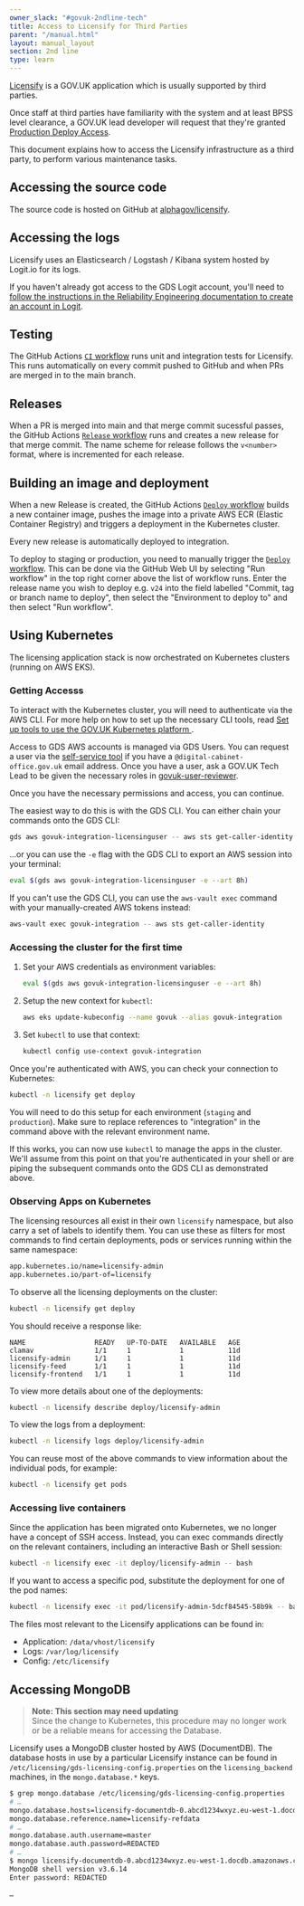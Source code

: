 ```yaml
---
owner_slack: "#govuk-2ndline-tech"
title: Access to Licensify for Third Parties
parent: "/manual.html"
layout: manual_layout
section: 2nd line
type: learn
---
```


[Licensify](/manual/licensing.html) is a GOV.UK application which is usually supported by third parties.

Once staff at third parties have familiarity with the system and at least BPSS level clearance, a GOV.UK lead developer will request that they're granted [Production Deploy Access](/manual/rules-for-getting-production-access.html#production-deploy-access).

This document explains how to access the Licensify infrastructure as a third party, to perform various maintenance tasks.

## Accessing the source code

The source code is hosted on GitHub at [alphagov/licensify](https://github.com/alphagov/licensify).

## Accessing the logs

Licensify uses an Elasticsearch / Logstash / Kibana system hosted by Logit.io for its logs.

If you haven't already got access to the GDS Logit account, you'll need to [follow the instructions in the Reliability Engineering documentation to create an account in Logit](https://reliability-engineering.cloudapps.digital/logging.html#get-started-with-logit).

## Testing

The GitHub Actions [`CI` workflow](https://github.com/alphagov/licensify/actions/workflows/ci.yml) runs unit and integration tests for Licensify. This runs automatically on every commit pushed to GitHub and when PRs are merged in to the main branch.

## Releases

When a PR is merged into main and that merge commit sucessful passes, the GitHub Actions [`Release` workflow](https://github.com/alphagov/licensify/actions/workflows/release.yml) runs and creates a new release for that merge commit. The name scheme for release follows the `v<number>` format, where <number> is incremented for each release.

## Building an image and deployment

When a new Release is created, the GitHub Actions [`Deploy` workflow](https://github.com/alphagov/licensify/actions/workflows/deploy.yml) builds a new container image, pushes the image into a private AWS ECR (Elastic Container Registry) and triggers a deployment in the Kubernetes cluster.

Every new release is automatically deployed to integration.

To deploy to staging or production, you need to manually trigger the [`Deploy` workflow](https://github.com/alphagov/licensify/actions/workflows/deploy.yml). This can be done via the GitHub Web UI by selecting "Run workflow" in the top right corner above the list of workflow runs. Enter the release name you wish to deploy e.g. `v24` into the field labelled "Commit, tag or branch name to deploy", then select the "Environment to deploy to" and then select "Run workflow".

## Using Kubernetes

The licensing application stack is now orchestrated on Kubernetes clusters (running on AWS EKS).

### Getting Accesss

To interact with the Kubernetes cluster, you will need to authenticate via the AWS CLI. For more help on how to set up the necessary CLI tools, read [Set up tools to use the GOV.UK Kubernetes platform
](https://docs.publishing.service.gov.uk/kubernetes/get-started/set-up-tools/).

Access to GDS AWS accounts is managed via GDS Users. You can request a user via the [self-service tool](https://gds-request-an-aws-account.cloudapps.digital/) if you have a `@digital-cabinet-office.gov.uk` email address. Once you have a user, ask a GOV.UK Tech Lead to be given the necessary roles in [govuk-user-reviewer](https://github.com/alphagov/govuk-user-reviewer).

Once you have the necessary permissions and access, you can continue.

The easiest way to do this is with the GDS CLI. You can either chain your commands onto the GDS CLI:

```sh
gds aws govuk-integration-licensinguser -- aws sts get-caller-identity
```

...or you can use the `-e` flag with the GDS CLI to export an AWS session into your terminal:

```sh
eval $(gds aws govuk-integration-licensinguser -e --art 8h)
```

If you can't use the GDS CLI, you can use the `aws-vault exec` command with your manually-created AWS tokens instead:

```sh
aws-vault exec govuk-integration -- aws sts get-caller-identity
```

### Accessing the cluster for the first time

1. Set your AWS credentials as environment variables:

    ```sh
    eval $(gds aws govuk-integration-licensinguser -e --art 8h)
    ```

1. Setup the new context for `kubectl`:

    ```sh
    aws eks update-kubeconfig --name govuk --alias govuk-integration
    ```

1. Set `kubectl` to use that context:

    ```sh
    kubectl config use-context govuk-integration
    ```

Once you're authenticated with AWS, you can check your connection to Kubernetes:

```sh
kubectl -n licensify get deploy
```

You will need to do this setup for each environment (`staging` and `production`). Make sure to replace references to "integration" in the command above with the relevant environment name.

If this works, you can now use `kubectl` to manage the apps in the cluster. We'll assume from this point on that you're authenticated in your shell or are piping the subsequent commands onto the GDS CLI as demonstrated above.

### Observing Apps on Kubernetes

The licensing resources all exist in their own `licensify` namespace, but also carry a set of labels to identify them. You can use these as filters for most commands to find certain deployments, pods or services running within the same namespace:

```txt
app.kubernetes.io/name=licensify-admin
app.kubernetes.io/part-of=licensify
```

To observe all the licensing deployments on the cluster:

```sh
kubectl -n licensify get deploy
```

You should receive a response like:

```
NAME                 READY   UP-TO-DATE   AVAILABLE   AGE
clamav               1/1     1            1           11d
licensify-admin      1/1     1            1           11d
licensify-feed       1/1     1            1           11d
licensify-frontend   1/1     1            1           11d
```

To view more details about one of the deployments:

```sh
kubectl -n licensify describe deploy/licensify-admin
````

To view the logs from a deployment:

```sh
kubectl -n licensify logs deploy/licensify-admin
```

You can reuse most of the above commands to view information about the individual pods, for example:

```sh
kubectl -n licensify get pods
```

### Accessing live containers

Since the application has been migrated onto Kubernetes, we no longer have a concept of SSH access. Instead, you can exec commands directly on the relevant containers, including an interactive Bash or Shell session:

```sh
kubectl -n licensify exec -it deploy/licensify-admin -- bash
```

If you want to access a specific pod, substitute the deployment for one of the pod names:

```sh
kubectl -n licensify exec -it pod/licensify-admin-5dcf84545-58b9k -- bash
```

The files most relevant to the Licensify applications can be found in:

* Application: `/data/vhost/licensify`
* Logs: `/var/log/licensify`
* Config: `/etc/licensify`

## Accessing MongoDB

> **Note: This section may need updating**  
> Since the change to Kubernetes, this procedure may no longer work or be a reliable means for accessing the Database.

Licensify uses a MongoDB cluster hosted by AWS (DocumentDB). The database hosts in use by a particular Licensify instance can be found in `/etc/licensing/gds-licensing-config.properties` on the `licensing_backend` machines, in the `mongo.database.*` keys.

```sh
$ grep mongo.database /etc/licensing/gds-licensing-config.properties
# …
mongo.database.hosts=licensify-documentdb-0.abcd1234wxyz.eu-west-1.docdb.amazonaws.com,licensify-documentdb-1.abcd1234wxyz.eu-west-1.docdb.amazonaws.com,licensify-documentdb-2.abcd1234wxyz.eu-west-1.docdb.amazonaws.com
mongo.database.reference.name=licensify-refdata
# …
mongo.database.auth.username=master
mongo.database.auth.password=REDACTED
# …
$ mongo licensify-documentdb-0.abcd1234wxyz.eu-west-1.docdb.amazonaws.com/licensify-refdata -u master
MongoDB shell version v3.6.14
Enter password: REDACTED

…
```
